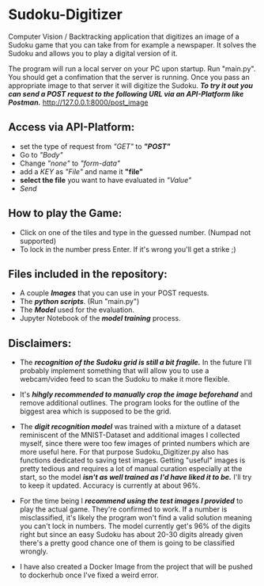 # Sudoku-Digitizer
Computer Vision / Backtracking application that digitizes an image of a Sudoku game that you can take from for example a newspaper. It solves the Sudoku and allows you to play a digital version of it.

The program will run a local server on your PC upon startup. Run "main.py". You should get a confimation that the server is running. Once you pass an appropriate image to that server it will digitize the Sudoku. 
***To try it out you can send a POST request to the following URL via an API-Platform like Postman.***
http://127.0.0.1:8000/post_image

## Access via API-Platform: 
- set the type of request from *"GET"* to ***"POST"***
- Go to *"Body"*
- Change *"none"* to *"form-data"*
- add a *KEY* as *"File"* and name it **"file"**
- **select the file** you want to have evaluated in *"Value"*
- *Send*

## How to play the Game:
- Click on one of the tiles and type in the guessed number. (Numpad not supported)
- To lock in the number press Enter. If it's wrong you'll get a strike ;)

## Files included in the repository:
- A couple ***Images*** that you can use in your POST requests. 
- The ***python scripts***. (Run "main.py")
- The ***Model*** used for the evaluation. 
- Jupyter Notebook of the ***model training*** process.

## Disclaimers:
- The ***recognition of the Sudoku grid is still a bit fragile.*** In the future I'll probably implement something that will allow you to use a webcam/video feed to scan the Sudoku to make it more flexible. 
- It's ***hihgly recommended to manually crop the image beforehand*** and remove additional outlines. The program looks for the outline of the biggest area which is supposed to be the grid. 
 
- The ***digit recognition model*** was trained with a mixture of a dataset reminiscent of the MNIST-Dataset and additional images I collected myself, since there were too few images of printed numbers which are more useful here. For that purpose Sudoku_Digitizer.py also has functions dedicated to saving test images. Getting "useful" images is pretty tedious and requires a lot of manual curation especially at the start, so the model ***isn't as well trained as I'd have liked it to be.*** I'll try to keep it updated. Accuracy is currently at about 96%. 
- For the time being I ***recommend using the test images I provided*** to play the actual game. They're confirmed to work. If a number is misclassified, it's likely the program won't find a valid solution meaning you can't lock in numbers. The model currently get's 96% of the digits right but since an easy Sudoku has about 20-30 digits already given there's a pretty good chance one of them is going to be classified wrongly. 

- I have also created a Docker Image from the project that will be pushed to dockerhub once I've fixed a weird error. 
